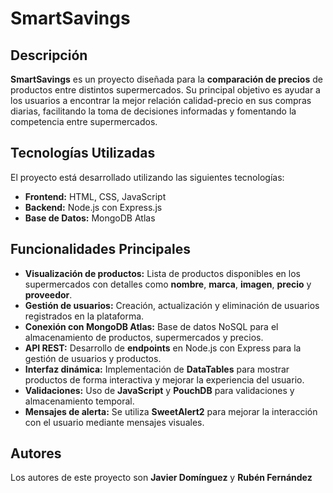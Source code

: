 # SmartSavings

## Descripción

**SmartSavings** es un proyecto diseñada para la **comparación de precios** de productos entre distintos supermercados. Su principal objetivo es ayudar a los usuarios a encontrar la mejor relación calidad-precio en sus compras diarias, facilitando la toma de decisiones informadas y fomentando la competencia entre supermercados.

## Tecnologías Utilizadas

El proyecto está desarrollado utilizando las siguientes tecnologías:

- **Frontend:** HTML, CSS, JavaScript
- **Backend:** Node.js con Express.js
- **Base de Datos:** MongoDB Atlas

## Funcionalidades Principales

- **Visualización de productos:** Lista de productos disponibles en los supermercados con detalles como **nombre**, **marca**, **imagen**, **precio** y **proveedor**.
- **Gestión de usuarios:** Creación, actualización y eliminación de usuarios registrados en la plataforma.
- **Conexión con MongoDB Atlas:** Base de datos NoSQL para el almacenamiento de productos, supermercados y precios.
- **API REST:** Desarrollo de **endpoints** en Node.js con Express para la gestión de usuarios y productos.
- **Interfaz dinámica:** Implementación de **DataTables** para mostrar productos de forma interactiva y mejorar la experiencia del usuario.
- **Validaciones:** Uso de **JavaScript** y **PouchDB** para validaciones y almacenamiento temporal.
- **Mensajes de alerta:** Se utiliza **SweetAlert2** para mejorar la interacción con el usuario mediante mensajes visuales.

## Autores

Los autores de este proyecto son **Javier Domínguez** y **Rubén Fernández**